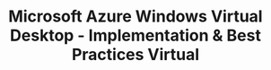 ---
state: Virtual
region: Virtual
title: Microsoft Azure Windows Virtual Desktop - Implementation & Best Practices Virtual
event_url: https://msuspartners.eventbuilder.com/event/12642&source=partnernewsletter
start_date: 2020-02-25
cost: Free
topics: [ azure, wvd, windows ]
---